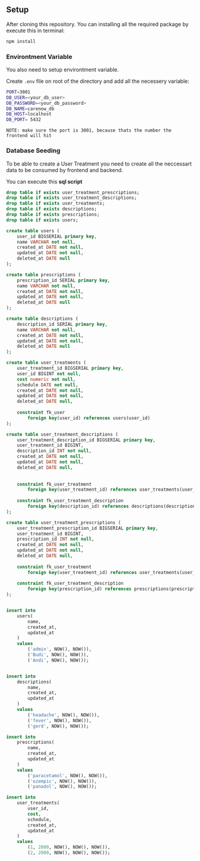## Setup

After cloning this repository. You can installing all the required package by execute this in terminal:

```bash
npm install
```

### Environtment Variable
You also need to setup environtment variable.

Create `.env` file on root of the directory and add all the necessery variable:

```bash
PORT=3001
DB_USER=<your_db_user>
DB_PASSWORD=<your_db_password>
DB_NAME=carenow_db
DB_HOST=localhost
DB_PORT= 5432
```

`NOTE: make sure the port is 3001, because thats the number the frontend will hit`

### Database Seeding
To be able to create a User Treatment you need to create all the neccessart data to be consumed by frontend and backend.

You can execute this **sql script**
```sql
drop table if exists user_treatment_prescriptions;
drop table if exists user_treatment_descriptions;
drop table if exists user_treatments;
drop table if exists descriptions;
drop table if exists prescriptions;
drop table if exists users;

create table users (
	user_id BIGSERIAL primary key,
	name VARCHAR not null,
	created_at DATE not null,
	updated_at DATE not null,
	deleted_at DATE null
);

create table prescriptions (
	prescription_id SERIAL primary key,
	name VARCHAR not null,
	created_at DATE not null,
	updated_at DATE not null,
	deleted_at DATE null
);

create table descriptions (
	description_id SERIAL primary key,
	name VARCHAR not null,
	created_at DATE not null,
	updated_at DATE not null,
	deleted_at DATE null
);

create table user_treatments (
	user_treatment_id BIGSERIAL primary key,
	user_id BIGINT not null,
	cost numeric not null,
	schedule DATE not null,
	created_at DATE not null,
	updated_at DATE not null,
	deleted_at DATE null,
	
	constraint fk_user
		foreign key(user_id) references users(user_id)
);

create table user_treatment_descriptions (
	user_treatment_description_id BIGSERIAL primary key,
	user_treatment_id BIGINT,
	description_id INT not null,
	created_at DATE not null,
	updated_at DATE not null,
	deleted_at DATE null,
	
	
	constraint fk_user_treatment
		foreign key(user_treatment_id) references user_treatments(user_treatment_id),
		
	constraint fk_user_treatment_description
		foreign key(description_id) references descriptions(description_id)
);

create table user_treatment_prescriptions (
	user_treatment_prescription_id BIGSERIAL primary key,
	user_treatment_id BIGINT,
	prescription_id INT not null,
	created_at DATE not null,
	updated_at DATE not null,
	deleted_at DATE null,
	
	constraint fk_user_treatment
		foreign key(user_treatment_id) references user_treatments(user_treatment_id),
		
	constraint fk_user_treatment_description
		foreign key(prescription_id) references prescriptions(prescription_id)
);


insert into 
	users(
		name,
		created_at,
		updated_at
	)
	values
		('admin', NOW(), NOW()),
		('Budi', NOW(), NOW()),
		('Andi', NOW(), NOW());


insert into
	descriptions(
		name,
		created_at,
		updated_at
	)
	values
		('headache', NOW(), NOW()),
		('fever', NOW(), NOW()),
		('gerd', NOW(), NOW());

insert into
	prescriptions(
		name,
		created_at,
		updated_at
	)
	values
		('paracetamol', NOW(), NOW()),
		('ozempic', NOW(), NOW()),
		('panadol', NOW(), NOW());

insert into
	user_treatments(
		user_id,
		cost,
		schedule,
		created_at,
		updated_at
	)
	values
		(1, 2000, NOW(), NOW(), NOW()),
		(2, 2000, NOW(), NOW(), NOW());
```


